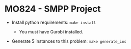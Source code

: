 # MO824 - SMPP Project

- Install python requirements: `make install`
    - You must have Gurobi installed.

- Generate 5 instances to this problem: `make generate_ins`
